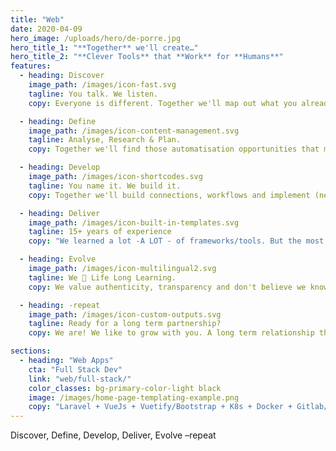 ```yaml
---
title: "Web"
date: 2020-04-09
hero_image: /uploads/hero/de-porre.jpg 
hero_title_1: "**Together** we'll create…"
hero_title_2: "**Clever Tools** that **Work** for **Humans**"
features:
  - heading: Discover
    image_path: /images/icon-fast.svg
    tagline: You talk. We listen.
    copy: Everyone is different. Together we'll map out what you already have and how that aligns with your future goals.

  - heading: Define
    image_path: /images/icon-content-management.svg
    tagline: Analyse, Research & Plan.
    copy: Together we'll find those automatisation opportunities that matter. We will connect systems, apps and existing software. 

  - heading: Develop
    image_path: /images/icon-shortcodes.svg
    tagline: You name it. We build it.
    copy: Together we'll build connections, workflows and implement (new) apps that grow with your team - all within your budget and with the highest ROI.

  - heading: Deliver
    image_path: /images/icon-built-in-templates.svg
    tagline: 15+ years of experience
    copy: "We learned a lot -A LOT - of frameworks/tools. But the most valuable lesson we learned is that before writing a line of code we stop and think - does this really need to be done from scratch?"

  - heading: Evolve
    image_path: /images/icon-multilingual2.svg
    tagline: We 🧡 Life Long Learning.
    copy: We value authenticity, transparency and don't believe we know everything. This means that you'll know when we don't know something, we will happily research/learn it.

  - heading: -repeat 
    image_path: /images/icon-custom-outputs.svg
    tagline: Ready for a long term partnership?
    copy: We are! We like to grow with you. A long term relationship that values mutual respect, transparancy, honesty and empathy.

sections:
  - heading: "Web Apps"
    cta: "Full Stack Dev"
    link: "web/full-stack/"
    color_classes: bg-primary-color-light black
    image: /images/home-page-templating-example.png
    copy: "Laravel + VueJs + Vuetify/Bootstrap + K8s + Docker + Gitlab/Github/Bitbucket + CI/CI + MySQL + Vim + Brew + Artisan + Yarn + Agile + Photoshop + Nikon + .. == Full Stack :)"
---
```


Discover, Define, Develop, Deliver, Evolve –repeat
